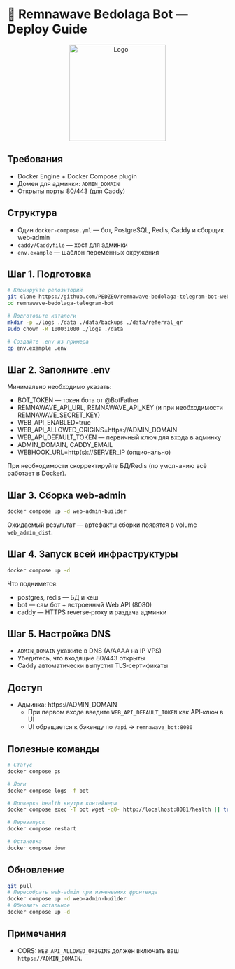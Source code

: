 # 🚀 Remnawave Bedolaga Bot — Deploy Guide

<p align="center">
  <img src="./assets/logo2.svg" alt="Logo" width="220" />
</p>

## Требования
- Docker Engine + Docker Compose plugin
- Домен для админки: `ADMIN_DOMAIN`
- Открыты порты 80/443 (для Caddy)

## Структура
- Один `docker-compose.yml` — бот, PostgreSQL, Redis, Caddy и сборщик web‑admin
- `caddy/Caddyfile` — хост для админки
- `env.example` — шаблон переменных окружения

## Шаг 1. Подготовка
```bash
# Клонируйте репозиторий
git clone https://github.com/PEDZEO/remnawave-bedolaga-telegram-bot-web-admin
cd remnawave-bedolaga-telegram-bot

# Подготовьте каталоги
mkdir -p ./logs ./data ./data/backups ./data/referral_qr
sudo chown -R 1000:1000 ./logs ./data

# Создайте .env из примера
cp env.example .env
```

## Шаг 2. Заполните .env
Минимально необходимо указать:
- BOT_TOKEN — токен бота от @BotFather
- REMNAWAVE_API_URL, REMNAWAVE_API_KEY (и при необходимости REMNAWAVE_SECRET_KEY)
- WEB_API_ENABLED=true
- WEB_API_ALLOWED_ORIGINS=https://ADMIN_DOMAIN
- WEB_API_DEFAULT_TOKEN — первичный ключ для входа в админку
- ADMIN_DOMAIN, CADDY_EMAIL
- WEBHOOK_URL=http(s)://SERVER_IP (опционально)

При необходимости скорректируйте БД/Redis (по умолчанию всё работает в Docker).

## Шаг 3. Сборка web‑admin
```bash
docker compose up -d web-admin-builder
```
Ожидаемый результат — артефакты сборки появятся в volume `web_admin_dist`.

## Шаг 4. Запуск всей инфраструктуры
```bash
docker compose up -d
```
Что поднимется:
- postgres, redis — БД и кеш
- bot — сам бот + встроенный Web API (8080)
- caddy — HTTPS reverse‑proxy и раздача админки

## Шаг 5. Настройка DNS
- `ADMIN_DOMAIN` укажите в DNS (A/AAAA на IP VPS)
- Убедитесь, что входящие 80/443 открыты
- Caddy автоматически выпустит TLS‑сертификаты

## Доступ
- Админка: https://ADMIN_DOMAIN
  - При первом входе введите `WEB_API_DEFAULT_TOKEN` как API‑ключ в UI
  - UI обращается к бэкенду по `/api` → `remnawave_bot:8080`

## Полезные команды
```bash
# Статус
docker compose ps

# Логи
docker compose logs -f bot

# Проверка health внутри контейнера
docker compose exec -T bot wget -qO- http://localhost:8081/health || true

# Перезапуск
docker compose restart

# Остановка
docker compose down
```

## Обновление
```bash
git pull
# Пересобрать web-admin при изменениях фронтенда
docker compose up -d web-admin-builder
# Обновить остальное
docker compose up -d
```

## Примечания
- CORS: `WEB_API_ALLOWED_ORIGINS` должен включать ваш `https://ADMIN_DOMAIN`.
